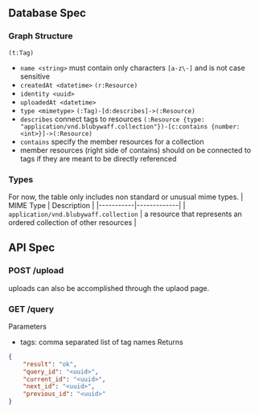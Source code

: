 ## Database Spec
### Graph Structure
`(t:Tag)`
- `name <string>` must contain only characters `[a-z\-]` and is not case sensitive
- `createdAt <datetime>`
`(r:Resource)`
- `identity <uuid>`
- `uploadedAt <datetime>`
- `type <mimetype>`
`(:Tag)-[d:describes]->(:Resource)`
- `describes` connect tags to resources
`(:Resource {type: "application/vnd.blubywaff.collection"})-[c:contains {number: <int>}]->(:Resource)`
- `contains` specify the member resources for a collection
- member resources (right side of contains) should on be connected to tags if they are meant to be directly referenced

### Types
For now, the table only includes non standard or unusual mime types.
| MIME Type | Description |
|-----------|-------------|
| `application/vnd.blubywaff.collection` | a resource that represents an ordered collection of other resources |


## API Spec
### POST /upload
uploads can also be accomplished through the uplaod page.
### GET /query
Parameters
- tags: comma separated list of tag names
Returns
```json
{
    "result": "ok",
    "query_id": "<uuid>",
    "current_id": "<uuid>",
    "next_id": "<uuid>",
    "previous_id": "<uuid>"
}
```

